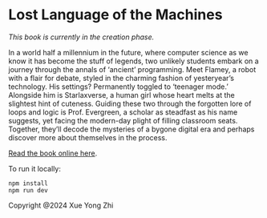 # Lost Language of the Machines

_This book is currently in the creation phase._

In a world half a millennium in the future, where computer science as we know it has become the stuff of legends, two unlikely students embark on a journey through the annals of ‘ancient’ programming. Meet Flamey, a robot with a flair for debate, styled in the charming fashion of yesteryear’s technology. His settings? Permanently toggled to ‘teenager mode.’ Alongside him is Starlaxverse, a human girl whose heart melts at the slightest hint of cuteness. Guiding these two through the forgotten lore of loops and logic is Prof. Evergreen, a scholar as steadfast as his name suggests, yet facing the modern-day plight of filling classroom seats. Together, they’ll decode the mysteries of a bygone digital era and perhaps discover more about themselves in the process.

[Read the book online here](https://www.LostLanguageoftheMachines.com/).

To run it locally:
```
npm install
npm run dev
```

Copyright @2024 Xue Yong Zhi